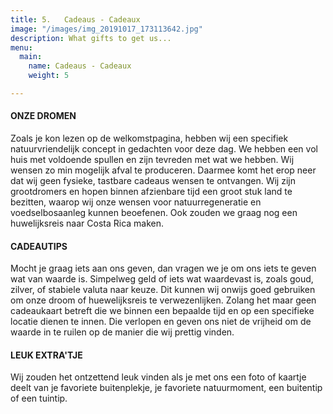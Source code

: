 ```yaml
---
title: 5.   Cadeaus - Cadeaux
image: "/images/img_20191017_173113642.jpg"
description: What gifts to get us...
menu:
  main:
    name: Cadeaus - Cadeaux
    weight: 5

---
```

#### ONZE DROMEN

Zoals je kon lezen op de welkomstpagina, hebben wij een specifiek natuurvriendelijk concept in gedachten voor deze dag. We hebben een vol huis met voldoende spullen en zijn tevreden met wat we hebben. Wij wensen zo min mogelijk afval te produceren. Daarmee komt het erop neer dat wij geen fysieke, tastbare cadeaus wensen te ontvangen. Wij zijn grootdromers en hopen binnen afzienbare tijd een groot stuk land te bezitten, waarop wij onze wensen voor natuurregeneratie en voedselbosaanleg kunnen beoefenen. Ook zouden we graag nog een huwelijksreis naar Costa Rica maken.

#### CADEAUTIPS

Mocht je graag iets aan ons geven, dan vragen we je om ons iets te geven wat van waarde is. Simpelweg geld of iets wat waardevast is, zoals goud, zilver, of stabiele valuta naar keuze. Dit kunnen wij onwijs goed gebruiken om onze droom of huewelijksreis te verwezenlijken. Zolang het maar geen cadeaukaart betreft die we binnen een bepaalde tijd en op een specifieke locatie dienen te innen. Die verlopen en geven ons niet de vrijheid om de waarde in te ruilen op de manier die wij prettig vinden.

#### LEUK EXTRA'TJE

Wij zouden het ontzettend leuk vinden als je met ons een foto of kaartje deelt van je favoriete buitenplekje, je favoriete natuurmoment, een buitentip of een tuintip.